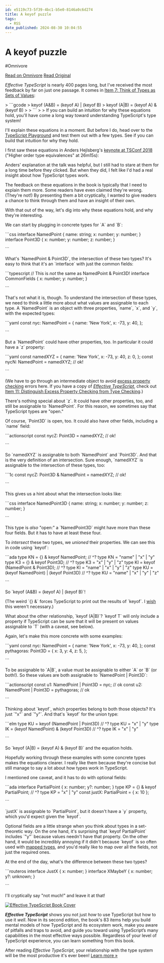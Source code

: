 ```yaml
---
id: e5119c73-5f39-4bc1-b5e0-8146a0c6d274
title: A keyof puzzle
tags:
  - RSS
date_published: 2024-08-30 10:04:55
---
```


# A keyof puzzle
#Omnivore

[Read on Omnivore](https://omnivore.app/me/a-keyof-puzzle-191a497c2b6)
[Read Original](https://effectivetypescript.com/2024/08/30/keyof-puzzle/)



_Effective TypeScript_ is nearly 400 pages long, but I&#39;ve received the most feedback by far on just one passage. It comes in [Item 7: Think of Types as Sets of Values](https:&#x2F;&#x2F;github.com&#x2F;danvk&#x2F;effective-typescript&#x2F;blob&#x2F;main&#x2F;samples&#x2F;ch-types&#x2F;types-as-sets.md):

&gt; &#x60;&#x60;&#x60;gcode
&gt; keyof (A&amp;B) &#x3D; (keyof A) | (keyof B)
&gt; keyof (A|B) &#x3D; (keyof A) &amp; (keyof B)
&gt; 
&gt; &#x60;&#x60;&#x60;
&gt; 
&gt; If you can build an intuition for why these equations hold, you&#39;ll have come a long way toward understanding TypeScript&#39;s type system!

I&#39;ll explain these equations in a moment. But before I do, head over to the [TypeScript Playground](https:&#x2F;&#x2F;www.typescriptlang.org&#x2F;play&#x2F;?#code&#x2F;JYOwLgpgTgZghgYwgAgHJwLYQCYAUD2oYyA3gFDLIiYQBcyAzmFKAOYDcFyAHvSAK4YARtE6UAnn0EionAL5ki0eEmQEiAZgAipLryrTRXSQeFHKALylnZZBWQT4QTKjWwANAJoAtZAF5dSmosegByVAgAd2RPfCgAa1CAGj16AFoAdg0UiXoAFgAGHOQrZCK7TkdnYhBxBFR6dCw8QnB-V2avb3ZkAHpe5Hx4gEIHJxdahG96dXBtduCcLp7+wZGyMjBxAAcUAGlUdpI5ZAAyZHiIcXwYNDdZsE5VygA9AH5Nnf2NI5Pzy+utwe2ieA1eH0+u2QewAku0ATdkAAKJo4B5nNStMDaACUoMoyHekP2AFV2kiEbdUS0iDjkAAfZGUzGaLQ4sjPQkfIA) and test them out with a few types. See if you can build that intuition for why they hold.

I first saw these equations in Anders Hejlsberg&#39;s [keynote at TSConf 2018](https:&#x2F;&#x2F;youtu.be&#x2F;wpgKd-rwnMw?si&#x3D;szTbEWSFGCF8xp2x&amp;t&#x3D;1576) (&quot;Higher order type equivalences&quot; at 26m15s):

Anders&#39; explanation at the talk was helpful, but I still had to stare at them for a long time before they clicked. But when they did, I felt like I&#39;d had a real insight about how TypeScript types work.

The feedback on these equations in the book is typically that I need to explain them more. Some readers have even claimed they&#39;re wrong. (They&#39;re not!) By presenting them a bit cryptically, I wanted to give readers a chance to think through them and have an insight of their own.

With that out of the way, let&#39;s dig into why these equations hold, and why they&#39;re interesting.

We can start by plugging in concrete types for &#x60;A&#x60; and &#x60;B&#x60;:

&#x60;&#x60;&#x60;css
interface NamedPoint {
  name: string;
  x: number;
  y: number;
}
interface Point3D {
  x: number;
  y: number;
  z: number;
}

&#x60;&#x60;&#x60;

What&#39;s &#x60;NamedPoint &amp; Point3D&#x60;, the intersection of these two types? It&#39;s easy to think that it&#39;s an &#x60;interface&#x60; with just the common fields:

&#x60;&#x60;&#x60;typescript
&#x2F;&#x2F; This is _not_ the same as NamedPoint &amp; Point3D!
interface CommonFields {
  x: number;
  y: number;
}

&#x60;&#x60;&#x60;

That&#39;s not what it is, though. To understand the intersection of these types, we need to think a little more about what values are assignable to each type. A &#x60;NamedPoint&#x60; is an object with three properties, &#x60;name&#x60;, &#x60;x&#x60;, and &#x60;y&#x60;, with the expected types:

&#x60;&#x60;&#x60;yaml
const nyc: NamedPoint &#x3D; {
  name: &#39;New York&#39;,
  x: -73,
  y: 40,
};

&#x60;&#x60;&#x60;

But a &#x60;NamedPoint&#x60; could have other properties, too. In particular it could have a &#x60;z&#x60; property:

&#x60;&#x60;&#x60;yaml
const namedXYZ &#x3D; {
  name: &#39;New York&#39;,
  x: -73,
  y: 40,
  z: 0,
};
const nycN: NamedPoint &#x3D; namedXYZ; &#x2F;&#x2F; ok!

&#x60;&#x60;&#x60;

(We have to go through an intermediate object to avoid [excess property checking](https:&#x2F;&#x2F;observablehq.com&#x2F;@koop&#x2F;excess-property-checking-in-typescript) errors here. If you have a copy of [_Effective TypeScript_](https:&#x2F;&#x2F;amzn.to&#x2F;3UjPrsK), check out [Item 11: Distinguish Excess Property Checking from Type Checking](https:&#x2F;&#x2F;github.com&#x2F;danvk&#x2F;effective-typescript&#x2F;blob&#x2F;main&#x2F;samples&#x2F;ch-types&#x2F;excess-property-checking.md).)

There&#39;s nothing special about &#x60;z&#x60;. It could have other properties, too, and still be assignable to &#x60;NamedPoint&#x60;. For this reason, we sometimes say that TypeScript types are &quot;open.&quot;

Of course, &#x60;Point3D&#x60; is open, too. It could also have other fields, including a &#x60;name&#x60; field:

&#x60;&#x60;&#x60;actionscript
const nycZ: Point3D &#x3D; namedXYZ; &#x2F;&#x2F; ok!

&#x60;&#x60;&#x60;

So &#x60;namedXYZ&#x60; is assignable to both &#x60;NamedPoint&#x60; and &#x60;Point3D&#x60;. And that is the very definition of an intersection. Sure enough, &#x60;namedXYZ&#x60; is assignable to the intersection of these types, too:

&#x60;&#x60;&#x60;1c
const nycZ: Point3D &amp; NamedPoint &#x3D; namedXYZ; &#x2F;&#x2F; ok!

&#x60;&#x60;&#x60;

This gives us a hint about what the intersection looks like:

&#x60;&#x60;&#x60;css
interface NamedPoint3D {
  name: string;
  x: number;
  y: number;
  z: number;
}

&#x60;&#x60;&#x60;

This type is _also_ &quot;open:&quot; a &#x60;NamedPoint3D&#x60; might have more than these four fields. But it has to have at least these four.

To _intersect_ these two types, we _unioned_ their properties. We can see this in code using &#x60;keyof&#x60;:

&#x60;&#x60;&#x60;ada
type KN &#x3D; {} &amp; keyof NamedPoint;
&#x2F;&#x2F;   ^? type KN &#x3D; &quot;name&quot; | &quot;x&quot; | &quot;y&quot;
type K3 &#x3D; {} &amp; keyof Point3D;
&#x2F;&#x2F;   ^? type K3 &#x3D; &quot;x&quot; | &quot;y&quot; | &quot;z&quot;
type KI &#x3D; keyof (NamedPoint &amp; Point3D);
&#x2F;&#x2F;   ^? type KI &#x3D; &quot;name&quot; | &quot;x&quot; | &quot;y&quot; | &quot;z&quot;
type KU &#x3D; (keyof NamedPoint) | (keyof Point3D)
&#x2F;&#x2F;   ^? type KU &#x3D; &quot;name&quot; | &quot;x&quot; | &quot;y&quot; | &quot;z&quot;

&#x60;&#x60;&#x60;

So &#x60;keyof (A&amp;B) &#x3D; (keyof A) | (keyof B)&#x60;!

(The weird &#x60;{} &amp;&#x60; forces TypeScript to print out the results of &#x60;keyof&#x60;. I [wish](https:&#x2F;&#x2F;www.effectivetypescript.com&#x2F;2022&#x2F;02&#x2F;25&#x2F;gentips-4-display&#x2F;#Exclude-lt-keyof-T-never-gt) this weren&#39;t necessary.)

What about the other relationship, &#x60;keyof (A|B)&#x60;? &#x60;keyof T&#x60; will only include a property if TypeScript can be sure that it will be present on values assignable to &#x60;T&#x60; (with a caveat, see below).

Again, let&#39;s make this more concrete with some examples:

&#x60;&#x60;&#x60;yaml
const nyc: NamedPoint &#x3D; {
  name: &#39;New York&#39;,
  x: -73,
  y: 40,
};
const pythagoras: Point3D &#x3D; {
  x: 3,
  y: 4,
  z: 5,
};

&#x60;&#x60;&#x60;

To be assignable to &#x60;A|B&#x60;, a value must be assignable to either &#x60;A&#x60; or &#x60;B&#x60; (or both!). So these values are both assignable to &#x60;NamedPoint | Point3D&#x60;:

&#x60;&#x60;&#x60;actionscript
const u1: NamedPoint | Point3D &#x3D; nyc; &#x2F;&#x2F; ok
const u2: NamedPoint | Point3D &#x3D; pythagoras; &#x2F;&#x2F; ok

&#x60;&#x60;&#x60;

Thinking about &#x60;keyof&#x60;, which properties belong to both those objects? It&#39;s just &#x60;&quot;x&quot;&#x60; and &#x60;&quot;y&quot;&#x60;. And that&#39;s &#x60;keyof&#x60; for the union type:

&#x60;&#x60;&#x60;elm
type KU &#x3D; keyof (NamedPoint | Point3D)
&#x2F;&#x2F;   ^? type KU &#x3D; &quot;x&quot; | &quot;y&quot;
type IK &#x3D; (keyof NamedPoint) &amp; (keyof Point3D)
&#x2F;&#x2F;   ^? type IK &#x3D; &quot;x&quot; | &quot;y&quot;

&#x60;&#x60;&#x60;

So &#x60;keyof (A|B) &#x3D; (keyof A) &amp; (keyof B)&#x60; and the equation holds.

Hopefully working through these examples with some concrete types makes the equations clearer. I really like them because they&#39;re concise but still manage to say a lot about how types work in TypeScript.

I mentioned one caveat, and it has to do with optional fields:

&#x60;&#x60;&#x60;ada
interface PartialPoint {
  x: number;
  y?: number;
}
type KP &#x3D; {} &amp; keyof PartialPoint;
&#x2F;&#x2F;   ^? type KP &#x3D; &quot;x&quot; | &quot;y&quot;
const justX: PartialPoint &#x3D; { x: 10 };

&#x60;&#x60;&#x60;

&#x60;justX&#x60; is assignable to &#x60;PartialPoint&#x60;, but it doesn&#39;t have a &#x60;y&#x60; property, which you&#39;d expect given the &#x60;keyof&#x60;.

Optional fields are a little strange when you think about types in a set-theoretic way. On the one hand, it&#39;s surprising that &#x60;keyof PartialPoint&#x60; includes &#x60;&quot;y&quot;&#x60; because values needn&#39;t have that property. On the other hand, it would be incredibly annoying if it didn&#39;t because &#x60;keyof&#x60; is so often used with [mapped types](https:&#x2F;&#x2F;www.typescriptlang.org&#x2F;docs&#x2F;handbook&#x2F;2&#x2F;mapped-types.html), and you&#39;d really like to map over all the fields, not just the required ones.

At the end of the day, what&#39;s the difference between these two types?

&#x60;&#x60;&#x60;routeros
interface JustX {
  x: number;
}
interface XMaybeY {
  x: number;
  y?: unknown;
}

&#x60;&#x60;&#x60;

I&#39;ll cryptically say &quot;not much!&quot; and leave it at that!

[ ![Effective TypeScript Book Cover](https:&#x2F;&#x2F;proxy-prod.omnivore-image-cache.app&#x2F;0x0,sm9xE88tj5xjDBByuPXdlK1ylp7ox_Z5Dra4yK783VRc&#x2F;https:&#x2F;&#x2F;effectivetypescript.com&#x2F;images&#x2F;cover-2e.jpg) ](https:&#x2F;&#x2F;amzn.to&#x2F;3HIrQN6)

**_Effective TypeScript_** shows you not just _how_ to use TypeScript but how to use it _well_. Now in its second edition, the book&#39;s 83 items help you build mental models of how TypeScript and its ecosystem work, make you aware of pitfalls and traps to avoid, and guide you toward using TypeScript’s many capabilities in the most effective ways possible. Regardless of your level of TypeScript experience, you can learn something from this book.

After reading _Effective TypeScript_, your relationship with the type system will be the most productive it&#39;s ever been! [Learn more »](https:&#x2F;&#x2F;effectivetypescript.com&#x2F;)